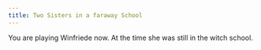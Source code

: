 ```yaml
---
title: Two Sisters in a faraway School
---
```


You are playing Winfriede now. At the time she was still in the witch school.

